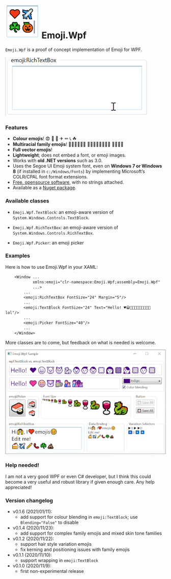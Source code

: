 # ![Icon](/Resources/icon.png) Emoji.Wpf

`Emoji.Wpf` is a proof of concept implementation of Emoji for WPF.

![Demo 1](/Resources/emoji.wpf.gif)

### Features

 - **Colour emojis**! 😨 💩 🍰 ✈ ✏ 📞 ☘
 - **Multiracial family emojis**! 👩🏿‍👩🏻‍👦🏽 👨🏻‍👩🏿‍👧🏽‍👦🏽 👩🏻‍👶🏽
 - **Full vector emojis**!
 - **Lightweight**; does not embed a font, or emoji images.
 - Works with **old .NET versions** such as 3.0.
 - Uses the Segoe UI Emoji system font, even on **Windows 7 or Windows 8** (if
   installed in `c:/Windows/Fonts`) by implementing Microsoft’s COLR/CPAL font
   format extensions.
 - [Free, opensource software](http://www.wftpl.net/), with no strings attached.
 - Available as a [Nuget package](https://www.nuget.org/packages/Emoji.Wpf).

### Available classes

 - `Emoji.Wpf.TextBlock`: an emoji-aware version of `System.Windows.Controls.TextBlock`.
 - `Emoji.Wpf.RichTextBox`: an emoji-aware version of `System.Windows.Controls.RichTextBox`.

 - `Emoji.Wpf.Picker`: an emoji picker

### Examples

Here is how to use Emoji.Wpf in your XAML:

```xaml
    <Window ...
            xmlns:emoji="clr-namespace:Emoji.Wpf;assembly=Emoji.Wpf"
            ...>
        ...
        <emoji:RichTextBox FontSize="24" Margin="5"/>
        ...
        <emoji:TextBlock FontSize="24" Text="Hello! ♥😁🐨🐱‍🐉👩🏿‍👩🏻‍👦🏽 lol"/>
        ...
        <emoji:Picker FontSize="40"/>
        ...
    </Window>
```

More classes are to come, but feedback on what is needed is welcome.

![Demo 2](/Resources/emoji.wpf.png)

### Help needed!

I am not a very good WPF or even C# developer, but I think this could become a very
useful and robust library if given enough care. Any help appreciated!

### Version changelog

 - v0.1.6 (2021/01/11):
   - add support for colour blending in `emoji:TextBlock`; use `Blending="False"` to disable
 - v0.1.4 (2020/11/23):
   - add support for complex family emojis and mixed skin tone families
 - v0.1.2 (2020/11/22):
   - support hair style variation emojis
   - fix kerning and positioning issues with family emojis
 - v0.1.1 (2020/11/10):
   - support wrapping in `emoji:TextBlock`
 - v0.1.0 (2020/11/9):
   - first non-experimental release

